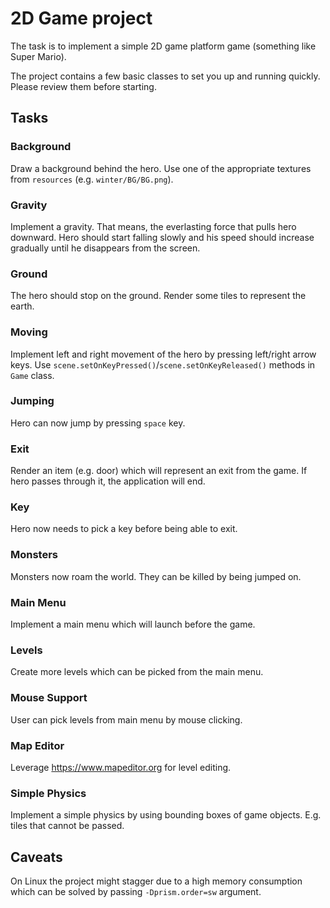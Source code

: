 # 2D Game project
The task is to implement a simple 2D game platform game (something like Super Mario).

The project contains a few basic classes to set you up and running quickly. Please review them before starting.

## Tasks

### Background
Draw a background behind the hero. Use one of the appropriate textures from `resources` (e.g. `winter/BG/BG.png`).

### Gravity
Implement a gravity. That means, the everlasting force that pulls hero downward. Hero should start falling slowly and
his speed should increase gradually until he disappears from the screen.

### Ground
The hero should stop on the ground. Render some tiles to represent the earth.

### Moving  
Implement left and right movement of the hero by pressing left/right arrow keys. Use
`scene.setOnKeyPressed()`/`scene.setOnKeyReleased()` methods in `Game` class. 

### Jumping
Hero can now jump by pressing `space` key.

### Exit
Render an item (e.g. door) which will represent an exit from the game. If hero passes through it, the
application will end.

### Key
Hero now needs to pick a key before being able to exit.

### Monsters
Monsters now roam the world. They can be killed by being jumped on.

### Main Menu
Implement a main menu which will launch before the game.

### Levels
Create more levels which can be picked from the main menu.

### Mouse Support
User can pick levels from main menu by mouse clicking.

### Map Editor
Leverage https://www.mapeditor.org for level editing.

### Simple Physics
Implement a simple physics by using bounding boxes of game objects. E.g. tiles that cannot be passed. 

## Caveats
On Linux the project might stagger due to a high memory consumption which can be solved by passing `-Dprism.order=sw`
argument.